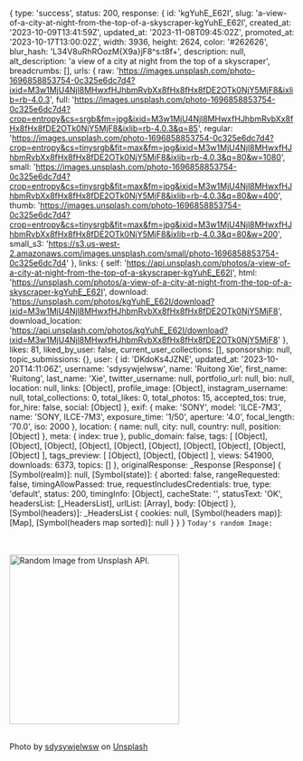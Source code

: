 {
  type: 'success',
  status: 200,
  response: {
    id: 'kgYuhE_E62I',
    slug: 'a-view-of-a-city-at-night-from-the-top-of-a-skyscraper-kgYuhE_E62I',
    created_at: '2023-10-09T13:41:59Z',
    updated_at: '2023-11-08T09:45:02Z',
    promoted_at: '2023-10-17T13:00:02Z',
    width: 3936,
    height: 2624,
    color: '#262626',
    blur_hash: 'L34V8uRhROozM{X9a}jF8^s:t8f+',
    description: null,
    alt_description: 'a view of a city at night from the top of a skyscraper',
    breadcrumbs: [],
    urls: {
      raw: 'https://images.unsplash.com/photo-1696858853754-0c325e6dc7d4?ixid=M3w1MjU4Njl8MHwxfHJhbmRvbXx8fHx8fHx8fDE2OTk0NjY5MjF8&ixlib=rb-4.0.3',
      full: 'https://images.unsplash.com/photo-1696858853754-0c325e6dc7d4?crop=entropy&cs=srgb&fm=jpg&ixid=M3w1MjU4Njl8MHwxfHJhbmRvbXx8fHx8fHx8fDE2OTk0NjY5MjF8&ixlib=rb-4.0.3&q=85',
      regular: 'https://images.unsplash.com/photo-1696858853754-0c325e6dc7d4?crop=entropy&cs=tinysrgb&fit=max&fm=jpg&ixid=M3w1MjU4Njl8MHwxfHJhbmRvbXx8fHx8fHx8fDE2OTk0NjY5MjF8&ixlib=rb-4.0.3&q=80&w=1080',
      small: 'https://images.unsplash.com/photo-1696858853754-0c325e6dc7d4?crop=entropy&cs=tinysrgb&fit=max&fm=jpg&ixid=M3w1MjU4Njl8MHwxfHJhbmRvbXx8fHx8fHx8fDE2OTk0NjY5MjF8&ixlib=rb-4.0.3&q=80&w=400',
      thumb: 'https://images.unsplash.com/photo-1696858853754-0c325e6dc7d4?crop=entropy&cs=tinysrgb&fit=max&fm=jpg&ixid=M3w1MjU4Njl8MHwxfHJhbmRvbXx8fHx8fHx8fDE2OTk0NjY5MjF8&ixlib=rb-4.0.3&q=80&w=200',
      small_s3: 'https://s3.us-west-2.amazonaws.com/images.unsplash.com/small/photo-1696858853754-0c325e6dc7d4'
    },
    links: {
      self: 'https://api.unsplash.com/photos/a-view-of-a-city-at-night-from-the-top-of-a-skyscraper-kgYuhE_E62I',
      html: 'https://unsplash.com/photos/a-view-of-a-city-at-night-from-the-top-of-a-skyscraper-kgYuhE_E62I',
      download: 'https://unsplash.com/photos/kgYuhE_E62I/download?ixid=M3w1MjU4Njl8MHwxfHJhbmRvbXx8fHx8fHx8fDE2OTk0NjY5MjF8',
      download_location: 'https://api.unsplash.com/photos/kgYuhE_E62I/download?ixid=M3w1MjU4Njl8MHwxfHJhbmRvbXx8fHx8fHx8fDE2OTk0NjY5MjF8'
    },
    likes: 81,
    liked_by_user: false,
    current_user_collections: [],
    sponsorship: null,
    topic_submissions: {},
    user: {
      id: 'DKdoKs4JZNE',
      updated_at: '2023-10-20T14:11:06Z',
      username: 'sdysywjelwsw',
      name: 'Ruitong Xie',
      first_name: 'Ruitong',
      last_name: 'Xie',
      twitter_username: null,
      portfolio_url: null,
      bio: null,
      location: null,
      links: [Object],
      profile_image: [Object],
      instagram_username: null,
      total_collections: 0,
      total_likes: 0,
      total_photos: 15,
      accepted_tos: true,
      for_hire: false,
      social: [Object]
    },
    exif: {
      make: 'SONY',
      model: 'ILCE-7M3',
      name: 'SONY, ILCE-7M3',
      exposure_time: '1/50',
      aperture: '4.0',
      focal_length: '70.0',
      iso: 2000
    },
    location: { name: null, city: null, country: null, position: [Object] },
    meta: { index: true },
    public_domain: false,
    tags: [
      [Object], [Object],
      [Object], [Object],
      [Object], [Object],
      [Object], [Object],
      [Object], [Object]
    ],
    tags_preview: [ [Object], [Object], [Object] ],
    views: 541900,
    downloads: 6373,
    topics: []
  },
  originalResponse: _Response [Response] {
    [Symbol(realm)]: null,
    [Symbol(state)]: {
      aborted: false,
      rangeRequested: false,
      timingAllowPassed: true,
      requestIncludesCredentials: true,
      type: 'default',
      status: 200,
      timingInfo: [Object],
      cacheState: '',
      statusText: 'OK',
      headersList: [_HeadersList],
      urlList: [Array],
      body: [Object]
    },
    [Symbol(headers)]: _HeadersList {
      cookies: null,
      [Symbol(headers map)]: [Map],
      [Symbol(headers map sorted)]: null
    }
  }
}
`Today's random Image:`
<div>
<br>
<br>
<img height="300" src="https://images.unsplash.com/photo-1696858853754-0c325e6dc7d4?crop=entropy&cs=tinysrgb&fit=max&fm=jpg&ixid=M3w1MjU4Njl8MHwxfHJhbmRvbXx8fHx8fHx8fDE2OTk0NjY5MjF8&ixlib=rb-4.0.3&q=80&w=1080" alt="Random Image from Unsplash API.">
<br>
<br>
</div>

Photo by <a href="https://unsplash.com/@sdysywjelwsw?utm_source=github.com/elderguardian&amp;utm_medium=referral" target="_blank_" rel="noreferrer noopener">sdysywjelwsw</a> on <a href="https://unsplash.com/photos/a-view-of-a-city-at-night-from-the-top-of-a-skyscraper-kgYuhE_E62I" target="_blank" rel="noreferrer noopene">Unsplash</a>
